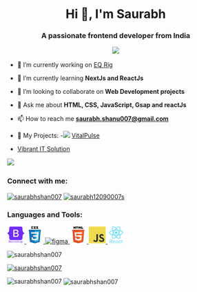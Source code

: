 <h1 align="center">Hi 👋, I'm Saurabh</h1>
<h3 align="center">A passionate frontend developer from India</h3>
<div align = "center"><img src ="https://cdn.dribbble.com/users/2131993/screenshots/4948736/media/421d4ed2f3d23c73d64d20963f61f422.gif" /> </div>


- 🔭 I’m currently working on <a href="https://eqrig.com" target="blank">EQ Rig</a>

- 🌱 I’m currently learning **NextJs and ReactJs**

- 👯 I’m looking to collaborate on **Web Development projects**

- 💬 Ask me about **HTML, CSS, JavaScript, Gsap and reactJs**

- 📫 How to reach me **saurabh.shanu007@gmail.com**

- 🚀 My Projects:
-<img src ="https://res.cloudinary.com/djkl6gs9w/image/upload/v1724594425/favicon_abrm0z.ico" /> <a href="https://vitalpulse.in" target="blank">VitalPulse</a> 
- <a href="https://vibrantit.netlify.app" target="blank">Vibrant IT Solution</a> 

<img src="https://user-images.githubusercontent.com/73097560/115834477-dbab4500-a447-11eb-908a-139a6edaec5c.gif"/>
<h3 align="left">Connect with me:</h3>
<p align="left">
<a href="https://twitter.com/saurabhshan007" target="blank"><img align="center" src="https://raw.githubusercontent.com/rahuldkjain/github-profile-readme-generator/master/src/images/icons/Social/twitter.svg" alt="saurabhshan007" height="30" width="40" /></a>
<a href="https://linkedin.com/in/saurabh12090007s" target="blank"><img align="center" src="https://raw.githubusercontent.com/rahuldkjain/github-profile-readme-generator/master/src/images/icons/Social/linked-in-alt.svg" alt="saurabh12090007s" height="30" width="40" /></a>
</p>

<h3 align="left">Languages and Tools:</h3>
<p  align="left"> <a href="https://getbootstrap.com" target="_blank" rel="noreferrer"> <img background="white" src="https://raw.githubusercontent.com/devicons/devicon/master/icons/bootstrap/bootstrap-plain-wordmark.svg" alt="bootstrap" width="40" height="40"/> </a> <a href="https://www.w3schools.com/css/" target="_blank" rel="noreferrer"> <img src="https://raw.githubusercontent.com/devicons/devicon/master/icons/css3/css3-original-wordmark.svg" alt="css3" width="40" height="40"/> </a> <a href="https://www.figma.com/" target="_blank" rel="noreferrer"> <img src="https://www.vectorlogo.zone/logos/figma/figma-icon.svg" alt="figma" width="40" height="40"/> </a> <a href="https://www.w3.org/html/" target="_blank" rel="noreferrer"> <img src="https://raw.githubusercontent.com/devicons/devicon/master/icons/html5/html5-original-wordmark.svg" alt="html5" width="40" height="40"/> </a> <a href="https://developer.mozilla.org/en-US/docs/Web/JavaScript" target="_blank" rel="noreferrer"> <img src="https://raw.githubusercontent.com/devicons/devicon/master/icons/javascript/javascript-original.svg" alt="javascript" width="40" height="40"/> </a> <a href="https://reactjs.org/" target="_blank" rel="noreferrer"> <img src="https://raw.githubusercontent.com/devicons/devicon/master/icons/react/react-original-wordmark.svg" alt="react" width="40" height="40"/> </a> </p>
<p align="left"> <img src="https://komarev.com/ghpvc/?username=saurabhshan007&label=Profile%20views&color=0e75b6&style=flat" alt="saurabhshan007" /> </p>

<p align="left"> <a href="https://github.com/ryo-ma/github-profile-trophy"><img src="https://github-profile-trophy.vercel.app/?username=saurabhshan007" alt="saurabhshan007" /></a> </p>
<p><img align="left" src="https://github-readme-stats.vercel.app/api/top-langs?username=saurabhshan007&show_icons=true&locale=en&layout=compact" alt="saurabhshan007" /></p>

<p>&nbsp;<img align="center" src="https://github-readme-stats.vercel.app/api?username=saurabhshan007&show_icons=true&locale=en" alt="saurabhshan007" /></p>
